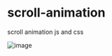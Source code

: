 # scroll-animation
scroll animation js and css

![image](https://user-images.githubusercontent.com/82542634/170476292-20d268f7-aadd-40fc-a622-df0d0c433571.png)
